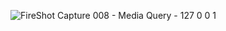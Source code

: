 ![FireShot Capture 008 - Media Query - 127 0 0 1](https://github.com/claudioLisboak/MediaQuery/assets/146308330/40eb9d31-8b38-458c-ae4a-f9274ea91ad0)

